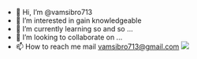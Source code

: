 - 👋 Hi, I’m @vamsibro713
- 👀 I’m interested in gain knowledgeable
- 🌱 I’m currently learning so and so ...
- 💞️ I’m looking to collaborate on ...
- 📫 How to reach me mail vamsibro713@gmail.com
[![](https://leetcard.jacoblin.cool/vamsibro713?theme=dark)](https://leetcode.com/vamsibro713/)
<!---
vamsibro713/vamsibro713 is a ✨ special ✨ repository because its `README.md` (this file) appears on your GitHub profile.
You can click the Preview link to take a look at your changes.
--->
